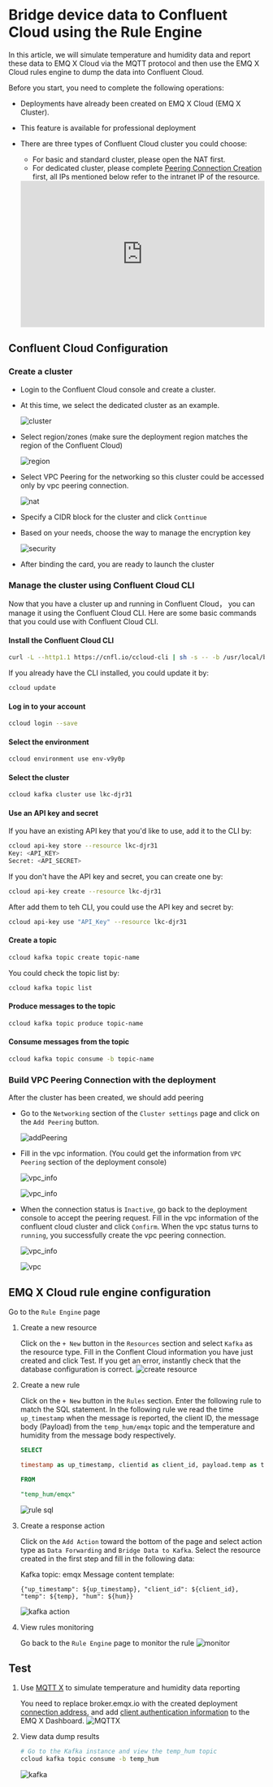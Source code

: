 # Bridge device data to Confluent Cloud using the Rule Engine

In this article, we will simulate temperature and humidity data and report these data to EMQ X Cloud via the MQTT protocol and then use the EMQ X Cloud rules engine to dump the data into Confluent Cloud.

Before you start, you need to complete the following operations:
* Deployments have already been created on EMQ X Cloud (EMQ X Cluster).
* This feature is available for professional deployment
* There are three types of Confluent Cloud cluster you could choose:
  * For basic and standard cluster, please open the NAT first.
  * For dedicated cluster, please complete [Peering Connection Creation](../deployments/vpc_peering.md) first, all IPs mentioned below refer to the intranet IP of the resource.


  <div style="position: relative; padding: 30% 45%;">
  <iframe style="position: absolute; width: 100%; height: 100%; left: 0; top: 0;" src="https://www.youtube.com/embed/jLn0q8xf-1Y" title="YouTube video player" frameborder="0" allow="accelerometer; autoplay; encrypted-media; gyroscope; picture-in-picture" allowfullscreen></iframe>
  </div>


## Confluent Cloud Configuration

### Create a cluster

*  Login to the Confluent Cloud console and create a cluster.
*  At this time, we select the dedicated cluster as an example.

   ![cluster](./_assets/confluent_cluster.png)

*  Select region/zones (make sure the deployment region matches the region of the Confluent Cloud)

   ![region](./_assets/confluent_region.png)

*  Select VPC Peering for the networking so this cluster could be accessed only by vpc peering connection. 

   ![nat](./_assets/confluent_nat.png)

*  Specify a CIDR block for the cluster and click `Conttinue`

*  Based on your needs, choose the way to manage the encryption key
   
   ![security](./_assets/confluent_security.png)

*  After binding the card, you are ready to launch the cluster

### Manage the cluster using Confluent Cloud CLI

Now that you have a cluster up and running in Confluent Cloud， you can manage it using the Confluent Cloud CLI. Here are some basic commands that you could use with Confluent Cloud CLI.

#### Install the Confluent Cloud CLI

```bash
curl -L --http1.1 https://cnfl.io/ccloud-cli | sh -s -- -b /usr/local/bin
```

If you already have the CLI installed, you could update it by:

```bash
ccloud update
```

#### Log in to your account

```bash
ccloud login --save
```

#### Select the environment

```bash
ccloud environment use env-v9y0p
```

#### Select the cluster

```bash
ccloud kafka cluster use lkc-djr31
```

#### Use an API key and secret

If you have an existing API key that you'd like to use, add it to the CLI by:

```bash
ccloud api-key store --resource lkc-djr31
Key: <API_KEY>
Secret: <API_SECRET>
```

If you don't have the API key and secret, you can create one by:

```bash
ccloud api-key create --resource lkc-djr31
```

After add them to teh CLI, you could use the API key and secret by:

```bash
ccloud api-key use "API_Key" --resource lkc-djr31
```

#### Create a topic

```bash
ccloud kafka topic create topic-name
```

You could check the topic list by:

```bash
ccloud kafka topic list
```

#### Produce messages to the topic

```bash
ccloud kafka topic produce topic-name
```

#### Consume messages from the topic

```bash
ccloud kafka topic consume -b topic-name
```

### Build VPC Peering Connection with the deployment

After the cluster has been created, we should add peering

*  Go to the `Networking` section of the `Cluster settings` page and click on the `Add Peering` button.

   ![addPeering](./_assets/confluent_addPeering.png)

*  Fill in the vpc information. (You could get the information from `VPC Peering` section of the deployment console)
   
   ![vpc_info](./_assets/confluent_vpc1.png)
   
   ![vpc_info](./_assets/confluent_vpc2.png)

*  When the connection status is `Inactive`, go back to the deployment console to accept the peering request. Fill in the vpc information of the confluent cloud cluster and click `Confirm`. When the vpc status turns to `running`, you successfully create the vpc peering connection. 

   ![vpc_info](./_assets/confluent_vpc2.png)
   
   ![vpc](./_assets/confluent_finish.png)
   

## EMQ X Cloud rule engine configuration

Go to the `Rule Engine` page

1. Create a new resource

   Click on the `+ New`  button in the `Resources` section and select `Kafka` as the resource type. Fill in the Conflent Cloud information you have just created and click Test. If you get an error, instantly check that the database configuration is correct.
   ![create resource](./_assets/confluent_create_resource.png)

2. Create a new rule

   Click on the `+ New`  button in the `Rules` section. Enter the following rule to match the SQL statement.  In the following rule we read the time `up_timestamp` when the message is reported, the client ID, the message body (Payload) from the `temp_hum/emqx` topic and the temperature and humidity from the message body respectively.

   ```sql
   SELECT 
   
   timestamp as up_timestamp, clientid as client_id, payload.temp as temp, payload.hum as hum
   
   FROM
   
   "temp_hum/emqx"
   ```
   ![rule sql](./_assets/sql_test.png)

3. Create a response action 
   
   Click on the `Add Action` toward the bottom of the page and select action type as `Data Forwarding` and `Bridge Data to Kafka`. Select the resource created in the first step and fill in the following data:

   Kafka topic: emqx
   Message content template:
   
   ```
   {"up_timestamp": ${up_timestamp}, "client_id": ${client_id}, "temp": ${temp}, "hum": ${hum}}
   ```
   ![kafka action](./_assets/confluent_action.png)

5. View rules monitoring
   
   Go back to the `Rule Engine` page to monitor the rule
   ![monitor](./_assets/view_monitor_confluent.png)

## Test

1. Use [MQTT X](https://mqttx.app/) to simulate temperature and humidity data reporting

   You need to replace broker.emqx.io with the created deployment [connection address](../deployments/view_deployment.md), and add [client authentication information](../deployments/auth.md) to the EMQ X Dashboard.
   ![MQTTX](./_assets/mqttx_publish.png)
   
2. View data dump results

    ```bash
    # Go to the Kafka instance and view the temp_hum topic
    ccloud kafka topic consume -b temp_hum
    ```
   ![kafka](./_assets/confluent_result.png)
